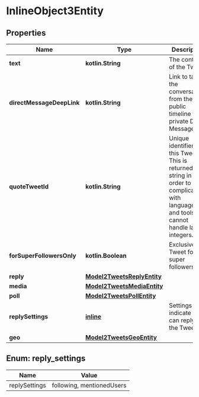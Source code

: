 
# InlineObject3Entity

## Properties
Name | Type | Description | Notes
------------ | ------------- | ------------- | -------------
**text** | **kotlin.String** | The content of the Tweet. |  [optional]
**directMessageDeepLink** | **kotlin.String** | Link to take the conversation from the public timeline to a private Direct Message. |  [optional]
**quoteTweetId** | **kotlin.String** | Unique identifier of this Tweet. This is returned as a string in order to avoid complications with languages and tools that cannot handle large integers. |  [optional]
**forSuperFollowersOnly** | **kotlin.Boolean** | Exclusive Tweet for super followers. |  [optional]
**reply** | [**Model2TweetsReplyEntity**](Model2TweetsReplyEntity.md) |  |  [optional]
**media** | [**Model2TweetsMediaEntity**](Model2TweetsMediaEntity.md) |  |  [optional]
**poll** | [**Model2TweetsPollEntity**](Model2TweetsPollEntity.md) |  |  [optional]
**replySettings** | [**inline**](#ReplySettings) | Settings to indicate who can reply to the Tweet. |  [optional]
**geo** | [**Model2TweetsGeoEntity**](Model2TweetsGeoEntity.md) |  |  [optional]


<a name="ReplySettings"></a>
## Enum: reply_settings
Name | Value
---- | -----
replySettings | following, mentionedUsers



